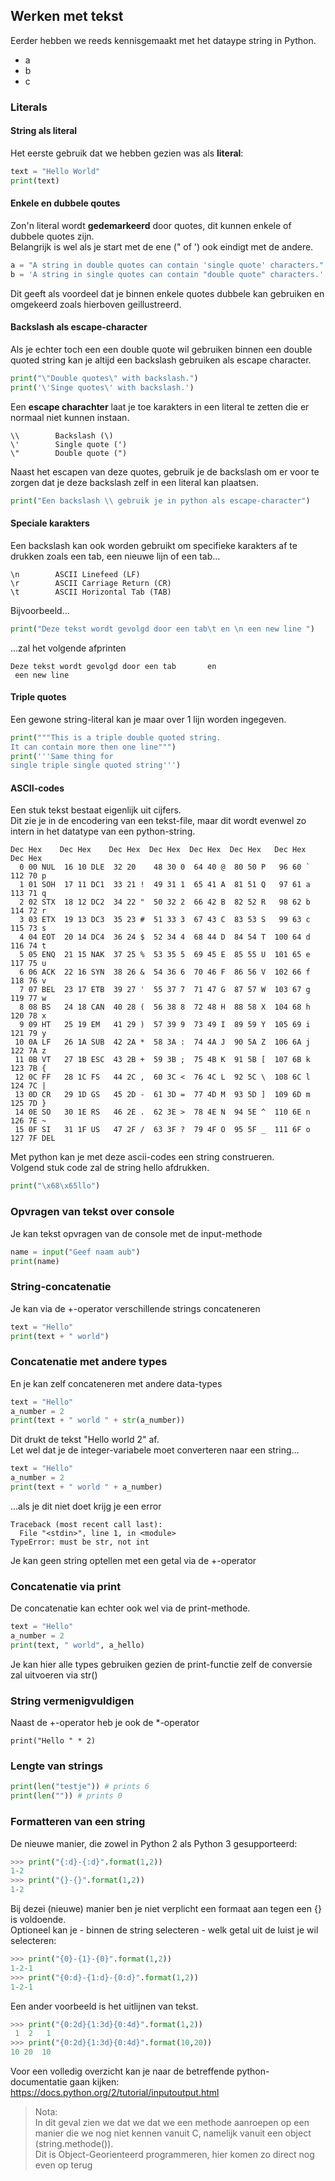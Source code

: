 ## Werken met tekst

Eerder hebben we reeds kennisgemaakt met het dataype string in Python. 

* a
* b
* c


### Literals

#### String als literal

Het eerste gebruik dat we hebben gezien was als **literal**:

~~~python
text = "Hello World"
print(text)
~~~

#### Enkele en dubbele qoutes

Zon'n literal wordt **gedemarkeerd** door quotes, dit kunnen enkele of dubbele quotes zijn.  
Belangrijk is wel als je start met de ene (" of ') ook eindigt met de andere.

~~~python
a = "A string in double quotes can contain 'single quote' characters."
b = 'A string in single quotes can contain "double quote" characters.'
~~~

Dit geeft als voordeel dat je binnen enkele quotes dubbele kan gebruiken en omgekeerd zoals hierboven geillustreerd.

#### Backslash als escape-character

Als je echter toch een een double quote wil gebruiken binnen een double quoted string kan je altijd een backslash gebruiken als escape character.

~~~python
print("\"Double quotes\" with backslash.")
print('\'Singe quotes\' with backslash.')
~~~

Een **escape charachter** laat je toe karakters in een literal te zetten die er normaal niet kunnen instaan.

~~~
\\	      Backslash (\)
\'	      Single quote (')
\"	      Double quote (")
~~~

Naast het escapen van deze quotes, gebruik je de backslash om er voor te zorgen dat je deze backslash zelf in een literal kan plaatsen.

~~~python
print("Een backslash \\ gebruik je in python als escape-character")
~~~

#### Speciale karakters

Een backslash kan ook worden gebruikt om specifieke karakters af te drukken zoals een tab, een nieuwe lijn of een tab... 

~~~
\n	      ASCII Linefeed (LF)
\r	      ASCII Carriage Return (CR)
\t	      ASCII Horizontal Tab (TAB)
~~~

Bijvoorbeeld...

~~~python
print("Deze tekst wordt gevolgd door een tab\t en \n een new line ")
~~~

...zal het volgende afprinten

~~~
Deze tekst wordt gevolgd door een tab	    en 
 een new line 
~~~


#### Triple quotes

Een gewone string-literal kan je maar over 1 lijn worden ingegeven.   

~~~python
print("""This is a triple double quoted string.
It can contain more then one line""")
print('''Same thing for 
single triple single quoted string''')
~~~

#### ASCII-codes

Een stuk tekst bestaat eigenlijk uit cijfers.  
Dit zie je in de encodering van een tekst-file, maar dit wordt evenwel zo intern in het datatype van een python-string.

~~~
Dec Hex    Dec Hex    Dec Hex  Dec Hex  Dec Hex  Dec Hex   Dec Hex   Dec Hex  
  0 00 NUL  16 10 DLE  32 20    48 30 0  64 40 @  80 50 P   96 60 `  112 70 p
  1 01 SOH  17 11 DC1  33 21 !  49 31 1  65 41 A  81 51 Q   97 61 a  113 71 q
  2 02 STX  18 12 DC2  34 22 "  50 32 2  66 42 B  82 52 R   98 62 b  114 72 r
  3 03 ETX  19 13 DC3  35 23 #  51 33 3  67 43 C  83 53 S   99 63 c  115 73 s
  4 04 EOT  20 14 DC4  36 24 $  52 34 4  68 44 D  84 54 T  100 64 d  116 74 t
  5 05 ENQ  21 15 NAK  37 25 %  53 35 5  69 45 E  85 55 U  101 65 e  117 75 u
  6 06 ACK  22 16 SYN  38 26 &  54 36 6  70 46 F  86 56 V  102 66 f  118 76 v
  7 07 BEL  23 17 ETB  39 27 '  55 37 7  71 47 G  87 57 W  103 67 g  119 77 w
  8 08 BS   24 18 CAN  40 28 (  56 38 8  72 48 H  88 58 X  104 68 h  120 78 x
  9 09 HT   25 19 EM   41 29 )  57 39 9  73 49 I  89 59 Y  105 69 i  121 79 y
 10 0A LF   26 1A SUB  42 2A *  58 3A :  74 4A J  90 5A Z  106 6A j  122 7A z
 11 0B VT   27 1B ESC  43 2B +  59 3B ;  75 4B K  91 5B [  107 6B k  123 7B {
 12 0C FF   28 1C FS   44 2C ,  60 3C <  76 4C L  92 5C \  108 6C l  124 7C |
 13 0D CR   29 1D GS   45 2D -  61 3D =  77 4D M  93 5D ]  109 6D m  125 7D }
 14 0E SO   30 1E RS   46 2E .  62 3E >  78 4E N  94 5E ^  110 6E n  126 7E ~
 15 0F SI   31 1F US   47 2F /  63 3F ?  79 4F O  95 5F _  111 6F o  127 7F DEL
~~~

Met python kan je met deze ascii-codes een string construeren.  
Volgend stuk code zal de string hello afdrukken.

~~~python
print("\x68\x65llo")
~~~

### Opvragen van tekst over console

Je kan tekst opvragen van de console met de input-methode

~~~python
name = input("Geef naam aub")
print(name)
~~~

### String-concatenatie

Je kan via de +-operator verschillende strings concateneren

~~~python
text = "Hello"
print(text + " world")
~~~

### Concatenatie met andere types

En je kan zelf concateneren met andere data-types

~~~python
text = "Hello"
a_number = 2
print(text + " world " + str(a_number))
~~~

Dit drukt de tekst "Hello world 2" af.  
Let wel dat je de integer-variabele moet converteren naar een string...

~~~python
text = "Hello"
a_number = 2
print(text + " world " + a_number)
~~~

...als je dit niet doet krijg je een error

~~~
Traceback (most recent call last):
  File "<stdin>", line 1, in <module>
TypeError: must be str, not int
~~~

Je kan geen string optellen met een getal via de +-operator

### Concatenatie via print

De concatenatie kan echter ook wel via de print-methode.  

~~~python
text = "Hello"
a_number = 2
print(text, " world", a_hello)
~~~

Je kan hier alle types gebruiken gezien de print-functie zelf de conversie zal uitvoeren via str()

### String vermenigvuldigen

Naast de +-operator heb je ook de \*-operator

~~~
print("Hello " * 2)
~~~


### Lengte van strings

~~~python
print(len("testje")) # prints 6
print(len("")) # prints 0
~~~

### Formatteren van een string

De nieuwe manier, die zowel in Python 2 als Python 3 gesupporteerd:

~~~python
>>> print("{:d}-{:d}".format(1,2))
1-2
>>> print("{}-{}".format(1,2))
1-2
~~~

Bij dezei (nieuwe) manier ben je niet verplicht een formaat aan tegen een {} is voldoende.  
Optioneel kan je - binnen de string selecteren - welk getal uit de luist je wil selecteren:

~~~python
>>> print("{0}-{1}-{0}".format(1,2))
1-2-1
>>> print("{0:d}-{1:d}-{0:d}".format(1,2))
1-2-1
~~~

Een ander voorbeeld is het uitlijnen van tekst.

~~~python
>>> print("{0:2d}{1:3d}{0:4d}".format(1,2))
 1  2   1
>>> print("{0:2d}{1:3d}{0:4d}".format(10,20))
10 20  10
~~~

Voor een volledig overzicht kan je naar de betreffende python-documentatie gaan kijken:  
https://docs.python.org/2/tutorial/inputoutput.html


> Nota:  
> In dit geval zien we dat we dat we een methode aanroepen op een manier die we nog niet kennen vanuit C, namelijk vanuit een object (string.methode()).  
> Dit is Object-Georienteerd programmeren, hier komen zo direct nog even op terug
